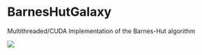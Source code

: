 # BarnesHutGalaxy
Multithreaded/CUDA Implementation of the Barnes-Hut algorithm

![](barneshut.gif)
